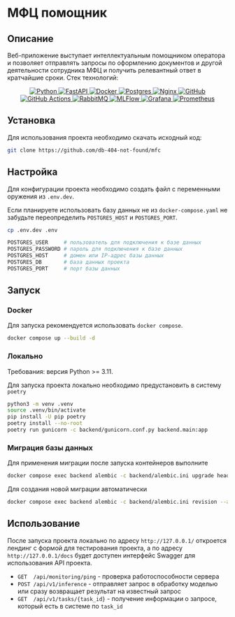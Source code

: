 # МФЦ помощник

## Описание

Веб-приложение выступает интеллектуальным помощником оператора и позволяет отправлять запросы по оформлению документов и другой деятельности сотрудника МФЦ и получить релевантный ответ в кратчайшие сроки. Стек технологий:

<a href="https://github.com/Ileriayo/markdown-badges">
  <p align="center">
    <img alt="Python" src="https://img.shields.io/badge/python-3670A0?style=for-the-badge&logo=python&logoColor=ffdd54"/>
    <img alt="FastAPI" src="https://img.shields.io/badge/FastAPI-005571?style=for-the-badge&logo=fastapi"/>
    <img alt="Docker" src="https://img.shields.io/badge/docker-%230db7ed.svg?style=for-the-badge&logo=docker&logoColor=white"/>
    <img alt="Postgres" src="https://img.shields.io/badge/postgres-%23316192.svg?style=for-the-badge&logo=postgresql&logoColor=white"/>
    <img alt="Nginx" src="https://img.shields.io/badge/nginx-%23009639.svg?style=for-the-badge&logo=nginx&logoColor=white"/>
    <img alt="GitHub" src="https://img.shields.io/badge/github-%23121011.svg?style=for-the-badge&logo=github&logoColor=white"/>
    <img alt="GitHub Actions" src="https://img.shields.io/badge/githubactions-%232671E5.svg?style=for-the-badge&logo=githubactions&logoColor=white"/>
    <img alt="RabbitMQ" src="https://img.shields.io/badge/Rabbitmq-FF6600?style=for-the-badge&logo=rabbitmq&logoColor=white"/>
    <img alt="MLFlow" src="https://img.shields.io/badge/mlflow-%23d9ead3.svg?style=for-the-badge&logo=numpy&logoColor=blue"/>
    <img alt="Grafana" src="https://img.shields.io/badge/grafana-%23F46800.svg?style=for-the-badge&logo=grafana&logoColor=white"/>
    <img alt="Prometheus" src="https://img.shields.io/badge/Prometheus-E6522C?style=for-the-badge&logo=Prometheus&logoColor=white"/>
  </p>
</a>

## Установка

Для использования проекта необходимо скачать исходный код:

```bash
git clone https://github.com/db-404-not-found/mfc
```

## Настройка

Для конфигурации проекта необходимо создать файл с переменными оружения из `.env.dev`.

Если планируете использовать базу данных не из `docker-compose.yaml` не забудьте переопределить `POSTGRES_HOST` и `POSTGRES_PORT`.

```bash
cp .env.dev .env
```

```bash
POSTGRES_USER     # пользователь для подключения к базе данных
POSTGRES_PASSWORD # пароль для подключения к базе данных
POSTGRES_HOST     # домен или IP-адрес базы данных
POSTGRES_DB       # база данных проекта
POSTGRES_PORT     # порт базы данных
```

## Запуск

### Docker

Для запуска рекомендуется использовать `docker compose`.

```bash
docker compose up --build -d
```

### Локально

Требования: версия Python >= 3.11.

Для запуска проекта локально необходимо предустановить в систему `poetry`

```bash
python3 -m venv .venv
source .venv/bin/activate
pip install -U pip poetry
poetry install --no-root
poetry run gunicorn -c backend/gunicorn.conf.py backend.main:app
```

### Миграция базы данных

Для применения миграции после запуска контейнеров выполните

```bash
docker compose exec backend alembic -c backend/alembic.ini upgrade head
```

Для создания новой миграции автоматически

```bash
docker compose exec backend alembic -c backend/alembic.ini revision --autogenerate -m "New migration name"
```

## Использование

После запуска проекта локально по адресу `http://127.0.0.1/` откроется лендинг с формой для тестирования проекта, а по адресу `http://127.0.0.1/docs` будет доступен интерфейс Swagger для использования API проекта.

- `GET  /api/monitoring/ping` - проверка работоспособности сервера
- `POST /api/v1/inference` - отправляет запрос в обработку моделью или сразу возвращает результат на известный запрос
- `GET  /api/v1/tasks/{task_id}` - получение информации о запросе, который есть в системе по `task_id`
